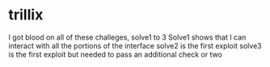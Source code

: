 # trillix

I got blood on all of these challeges, solve1 to 3
Solve1 shows that I can interact with all the portions of the interface
solve2 is the first exploit
solve3 is the first exploit but needed to pass an additional check or two
